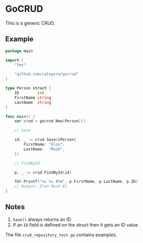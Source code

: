 # GoCRUD

This is a generic CRUD.


## Example

```go 
package main

import (
	"fmt"

	"github.com/calogxro/gocrud"
)

type Person struct {
	ID        int
	FirstName string
	LastName  string
}

func main() {
	var crud = gocrud.New[Person]()

	// Save

	id, _ := crud.Save(&Person{
		FirstName: "Elon",
		LastName:  "Musk",
	})

	// FindById

	p, _ := crud.FindById(id)

	fmt.Printf("%s %s #%d", p.FirstName, p.LastName, p.ID)
	// Output: Elon Musk #1
}
```


## Notes

1. `Save()` always returns an ID
2. If an `ID` field is defined on the struct then it gets an ID value

The file `crud_repository_test.go` contains examples.


